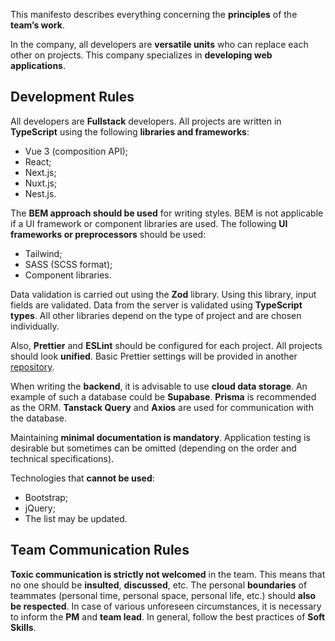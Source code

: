This manifesto describes everything concerning the **principles** of the **team’s work**.

In the company, all developers are **versatile units** who can replace each other on projects.
This company specializes in **developing web applications**.

## Development Rules

All developers are **Fullstack** developers. All projects are written in **TypeScript** using the following **libraries and frameworks**:

- Vue 3 (composition API);
- React;
- Next.js;
- Nuxt.js;
- Nest.js.

The **BEM approach should be used** for writing styles. BEM is not applicable if a UI framework or component libraries are used.
The following **UI frameworks or preprocessors** should be used:

- Tailwind;
- SASS (SCSS format);
- Component libraries.

Data validation is carried out using the **Zod** library. Using this library, input fields are validated. Data from the server is validated using **TypeScript types**.
All other libraries depend on the type of project and are chosen individually.

Also, **Prettier** and **ESLint** should be configured for each project. All projects should look **unified**. Basic Prettier settings will be provided in another [repository](https://github.com/BinoviTeam/prettier-settings/blob/main/prettierrc.json).

When writing the **backend**, it is advisable to use **cloud data storage**. An example of such a database could be **Supabase**. **Prisma** is recommended as the ORM. **Tanstack Query** and **Axios** are used for communication with the database.

Maintaining **minimal documentation is mandatory**. Application testing is desirable but sometimes can be omitted (depending on the order and technical specifications).

Technologies that **cannot be used**:

- Bootstrap;
- jQuery;
- The list may be updated.

## Team Communication Rules

**Toxic communication is strictly not welcomed** in the team.
This means that no one should be **insulted**, **discussed**, etc. The personal **boundaries** of teammates (personal time, personal space, personal life, etc.) should **also be respected**.
In case of various unforeseen circumstances, it is necessary to inform the **PM** and **team lead**.
In general, follow the best practices of **Soft Skills**.
